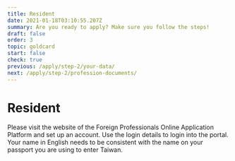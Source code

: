 ```yaml
---
title: Resident
date: 2021-01-18T03:10:55.207Z
summary: Are you ready to apply? Make sure you follow the steps!
draft: false
order: 3
topic: goldcard
start: false
check: true
previous: /apply/step-2/your-data/
next: /apply/step-2/profession-documents/
---
```


# Resident

Please visit the website of the Foreign Professionals Online Application Platform and set up an account. Use the login details to login into the portal. Your name in English needs to be consistent with the name on your passport you are using to enter Taiwan.

